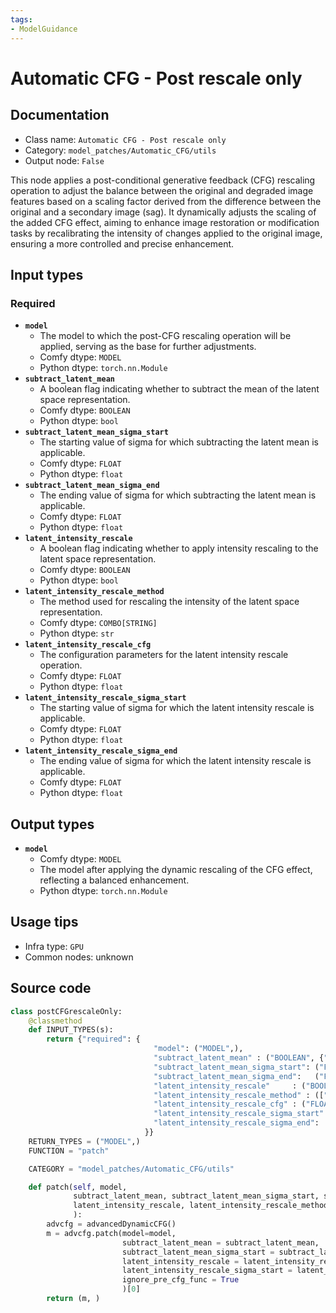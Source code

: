 ```yaml
---
tags:
- ModelGuidance
---
```


# Automatic CFG - Post rescale only
## Documentation
- Class name: `Automatic CFG - Post rescale only`
- Category: `model_patches/Automatic_CFG/utils`
- Output node: `False`

This node applies a post-conditional generative feedback (CFG) rescaling operation to adjust the balance between the original and degraded image features based on a scaling factor derived from the difference between the original and a secondary image (sag). It dynamically adjusts the scaling of the added CFG effect, aiming to enhance image restoration or modification tasks by recalibrating the intensity of changes applied to the original image, ensuring a more controlled and precise enhancement.
## Input types
### Required
- **`model`**
    - The model to which the post-CFG rescaling operation will be applied, serving as the base for further adjustments.
    - Comfy dtype: `MODEL`
    - Python dtype: `torch.nn.Module`
- **`subtract_latent_mean`**
    - A boolean flag indicating whether to subtract the mean of the latent space representation.
    - Comfy dtype: `BOOLEAN`
    - Python dtype: `bool`
- **`subtract_latent_mean_sigma_start`**
    - The starting value of sigma for which subtracting the latent mean is applicable.
    - Comfy dtype: `FLOAT`
    - Python dtype: `float`
- **`subtract_latent_mean_sigma_end`**
    - The ending value of sigma for which subtracting the latent mean is applicable.
    - Comfy dtype: `FLOAT`
    - Python dtype: `float`
- **`latent_intensity_rescale`**
    - A boolean flag indicating whether to apply intensity rescaling to the latent space representation.
    - Comfy dtype: `BOOLEAN`
    - Python dtype: `bool`
- **`latent_intensity_rescale_method`**
    - The method used for rescaling the intensity of the latent space representation.
    - Comfy dtype: `COMBO[STRING]`
    - Python dtype: `str`
- **`latent_intensity_rescale_cfg`**
    - The configuration parameters for the latent intensity rescale operation.
    - Comfy dtype: `FLOAT`
    - Python dtype: `float`
- **`latent_intensity_rescale_sigma_start`**
    - The starting value of sigma for which the latent intensity rescale is applicable.
    - Comfy dtype: `FLOAT`
    - Python dtype: `float`
- **`latent_intensity_rescale_sigma_end`**
    - The ending value of sigma for which the latent intensity rescale is applicable.
    - Comfy dtype: `FLOAT`
    - Python dtype: `float`
## Output types
- **`model`**
    - Comfy dtype: `MODEL`
    - The model after applying the dynamic rescaling of the CFG effect, reflecting a balanced enhancement.
    - Python dtype: `torch.nn.Module`
## Usage tips
- Infra type: `GPU`
- Common nodes: unknown


## Source code
```python
class postCFGrescaleOnly:
    @classmethod
    def INPUT_TYPES(s):
        return {"required": {
                                "model": ("MODEL",),
                                "subtract_latent_mean" : ("BOOLEAN", {"default": True}),
                                "subtract_latent_mean_sigma_start": ("FLOAT", {"default": 1000,  "min": 0.0, "max": 10000.0, "step": 0.1, "round": 0.1}),
                                "subtract_latent_mean_sigma_end":   ("FLOAT", {"default": 7.5, "min": 0.0, "max": 10000.0, "step": 0.1, "round": 0.1}),
                                "latent_intensity_rescale"     : ("BOOLEAN", {"default": True}),
                                "latent_intensity_rescale_method" : (["soft","hard","range"], {"default": "hard"},),
                                "latent_intensity_rescale_cfg" : ("FLOAT", {"default": 8,  "min": 0.0, "max": 100.0, "step": 0.1, "round": 0.1}),
                                "latent_intensity_rescale_sigma_start": ("FLOAT", {"default": 1000,  "min": 0.0, "max": 10000.0, "step": 0.1, "round": 0.1}),
                                "latent_intensity_rescale_sigma_end":   ("FLOAT", {"default": 5, "min": 0.0, "max": 10000.0, "step": 0.1, "round": 0.1}),
                              }}
    RETURN_TYPES = ("MODEL",)
    FUNCTION = "patch"

    CATEGORY = "model_patches/Automatic_CFG/utils"

    def patch(self, model,
              subtract_latent_mean, subtract_latent_mean_sigma_start, subtract_latent_mean_sigma_end,
              latent_intensity_rescale, latent_intensity_rescale_method, latent_intensity_rescale_cfg, latent_intensity_rescale_sigma_start, latent_intensity_rescale_sigma_end
              ):
        advcfg = advancedDynamicCFG()
        m = advcfg.patch(model=model, 
                         subtract_latent_mean = subtract_latent_mean,
                         subtract_latent_mean_sigma_start = subtract_latent_mean_sigma_start, subtract_latent_mean_sigma_end = subtract_latent_mean_sigma_end,
                         latent_intensity_rescale = latent_intensity_rescale, latent_intensity_rescale_cfg = latent_intensity_rescale_cfg, latent_intensity_rescale_method = latent_intensity_rescale_method,
                         latent_intensity_rescale_sigma_start = latent_intensity_rescale_sigma_start, latent_intensity_rescale_sigma_end = latent_intensity_rescale_sigma_end,
                         ignore_pre_cfg_func = True
                         )[0]
        return (m, )

```
